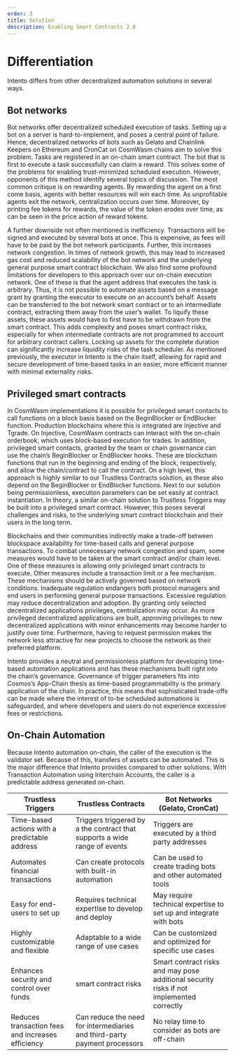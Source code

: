 ```yaml
---
order: 3
title: Solution
description: Enabling Smart Contracts 2.0
---
```


# Differentiation

Intento differs from other decentralized automation solutions in several ways.

## Bot networks

Bot networks offer decentralized scheduled execution of tasks. Setting up a bot on a server is hard-to-implement, and poses a central point of failure. Hence, decentralized networks of bots such as Gelato and Chainlink Keepers on Ethereum and CronCat on CosmWasm chains aim to solve this problem. Tasks are registered in an on-chain smart contract. The bot that is first to execute a task successfully can claim a reward. This solves some of the problems for enabling trust-minimized scheduled execution. However,  opponents of this method identify several topics of discussion. The most common critique is on rewarding agents. By rewarding the agent on a first come basis, agents with better resources will win each time. As unprofitable agents exit the network, centralization occurs over time. Moreover, by printing fee tokens for rewards, the value of the token erodes over time, as can be seen in the price action of reward tokens. 

A further downside not often mentioned is inefficiency. Transactions will be signed and executed by several bots at once. This is expensive, as fees will have to be paid by the bot network participants. Further, this increases network congestion. In times of network growth, this may lead to increased gas cost and reduced scalability of the bot network and the underlying general purpose smart contract blockchain.
We also find some profound limitations for developers to this approach over our on-chain execution network. One of these is that the agent address that executes the task is arbitrary. Thus, it is not possible to automate assets based on a message grant by granting the executor to execute on an account’s behalf. Assets can be transferred to the bot network smart contract or to an intermediate contract, extracting them away from the user’s wallet. To liquify these assets, these assets would have to first have to be withdrawn from the smart contract. This adds complexity and poses smart contract risks, especially for when intermediate contracts are not programmed to account for arbitrary contract callers. Locking up assets for the complete duration can significantly increase liquidity risks of the task scheduler. As mentioned previously, the executor in Intento is the chain itself, allowing for rapid and secure development of time-based tasks in an easier, more efficient manner with minimal externality risks.

## Privileged smart contracts

In CosmWasm implementations it is possible for privileged smart contacts to call functions on a block basis based on the BeginBlocker or EndBlocker function. Production blockchains where this is integrated  are Injective and Tgrade. On Injective, CosmWasm contracts can interact with the on-chain orderbook, which uses block-based execution for trades. In addition, privileged smart contacts, granted by the team or chain governance can use the chain’s BeginBlocker or EndBlocker hooks. These are blockchain functions that run in the beginning and ending of the block, respectively, and allow the chain/contract to call the contract. On a high level, this approach is highly similar to our Trustless Contracts solution, as these also depend on the BeginBlocker or EndBlocker functions. Next to our solution being permissionless, execution parameters can be set easily at contract instantiation. In theory, a similar on-chain solution to Trustless Triggers may be built into a privileged smart contract. However, this poses several challenges and risks, to the underlying smart contract blockchain and their users in the long term. 

Blockchains and their communities indirectly make a trade-off between blockspace availability for time-based calls and general purpose transactions. To combat unnecessary network congestion and spam, some measures would have to be taken at the smart contract and/or chain level. One of these measures is allowing only privileged smart contracts to execute. Other measures include a transaction limit or a fee mechanism. These mechanisms should be actively governed based on network conditions. Inadequate regulation endangers both protocol managers and end users in performing general purpose transactions. Excessive regulation may reduce decentralization and adoption.
By granting only selected decentralized applications privileges, centralization may occur. As more privileged decentralized applications are built, approving privileges to new decentralized applications with minor enhancements may become harder to justify over time. Furthermore, having to request permission makes the network less attractive for new projects to choose the network as their preferred platform. 

Intento provides a neutral and permissionless platform for developing time-based automation applications and has these mechanisms built right into the chain’s governance. Governance of trigger parameters fits into Cosmos’s App-Chain thesis as time-based programmability is the primary application of the chain. In practice, this means that sophisticated trade-offs can be made where the interest of to-be scheduled automations is safeguarded, and where developers and users do not experience excessive fees or restrictions. 

## On-Chain Automation

Because Intento  automation on-chain, the caller of the execution is the validator set. Because of this, transfers of assets can be automated.
This is the major difference that Intento provides compared to other solutions. With Transaction Automation using Interchain Accounts, the caller is a predictable address generated on-chain.

| Trustless Triggers                                | Trustless Contracts                                                       | Bot Networks (Gelato, CronCat)                                     |
|---------------------------------------------------|---------------------------------------------------------------------------|--------------------------------------------------------------------|
| Time-based actions with a predictable address                          | Triggers triggered by a the contract that supports a wide range of events                                       | Triggers are executed by a third party addresses |
| Automates financial transactions                  | Can create protocols with built-in automation                             | Can be used to create trading bots and other automated tools       |
| Easy for end-users to set up                      | Requires technical expertise to develop and deploy                        | May require technical expertise to set up and integrate with bots  |
| Highly customizable and flexible                  | Adaptable to a wide range of use cases                                    | Can be customized and optimized for specific use cases             |
| Enhances security and control over funds          |  smart contract risks              |  Smart contract risks and may pose additional security risks if not implemented correctly               |
| Reduces transaction fees and increases efficiency | Can reduce the need for intermediaries and third-party payment processors | No relay time to consider as bots are off-chain |
